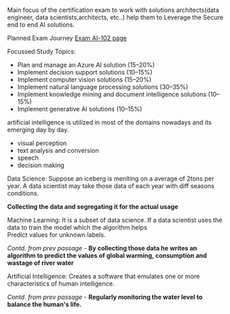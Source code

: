 Main focus of the certification exam to work with solutions architects(data engineer, data scientists,architects, etc..) help them to Leverage the Secure end to end AI solutions. 

Planned Exam Journey [Exam AI-102 page](https://learn.microsoft.com/en-us/credentials/certifications/exams/ai-102)

Focussed Study Topics: 
* Plan and manage an Azure AI solution (15–20%)
* Implement decision support solutions (10–15%)
* Implement computer vision solutions (15–20%)
* Implement natural language processing solutions (30–35%)
* Implement knowledge mining and document intelligence solutions (10–15%)
* Implement generative AI solutions (10–15%)

artificial intelligence is utilized in most of the domains nowadays and its emerging day by day.
* visual perception
* text analysis and conversion
* speech
* decision making

Data Science:
Suppose an iceberg is menlting on a average of 2tons per year. A data scientist may take those data of each year with diff seasons conditions. 

**Collecting the data and segregating it for the actual usage**

Machine Learning:
It is a subset of data science. If a data scientist uses the data to train the model which the algorithm helps   
Predict values for unknown labels.

_Contd. from prev passage_ - **By collecting those data he writes an algorithm to predict the values of global warming, consumption and wastage of river water**

Artificial Intelligence:
Creates a software that emulates one or more characteristics of human intelligence.

_Contd. from prev passage_ - **Regularly monitoring the water level to balance the human's life.**


